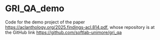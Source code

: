 # GRI_QA_demo
Code for the demo project of the paper https://aclanthology.org/2025.findings-acl.814.pdf, whose repository is at the GitHub link https://github.com/softlab-unimore/gri_qa
